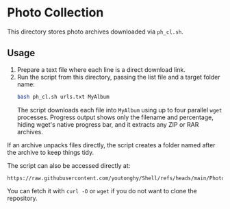 # Photo Collection

This directory stores photo archives downloaded via `ph_cl.sh`.

## Usage

1. Prepare a text file where each line is a direct download link.
2. Run the script from this directory, passing the list file and a target folder name:
   ```bash
   bash ph_cl.sh urls.txt MyAlbum
   ```
   The script downloads each file into `MyAlbum` using up to four parallel `wget` processes. Progress output shows only the filename and percentage, hiding wget's native progress bar, and it extracts any ZIP or RAR archives.

If an archive unpacks files directly, the script creates a folder named after the archive to keep things tidy.

The script can also be accessed directly at:
```
https://raw.githubusercontent.com/youtonghy/Shell/refs/heads/main/Photo_Collection/ph_cl.sh
```
You can fetch it with `curl -O` or `wget` if you do not want to clone the repository.
